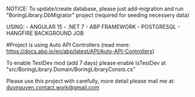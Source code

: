 NOTICE: To update/create database, please just add-migration and run "BoringLibrary.DbMigrator" project (required for seeding necessery data)

USING: 
	- ANGULAR 15
	- .NET 7
	- ABP FRAMEWORK
	- POSTGRESQL
	- HANGFIRE BACKGROUND JOB

#Project is using Auto API Controllers (read more: https://docs.abp.io/en/abp/latest/API/Auto-API-Controllers)

To enable TestDev mod (add 7 days) please enable IsTestDev at "src/BoringLibrary.Domain/BoringLibraryConsts.cs"

Please use this project with carefully, more detail please mail me at: duynguyen.contact.work@gmail.com
